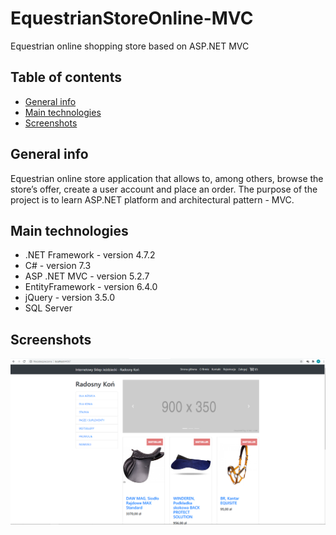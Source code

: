 # EquestrianStoreOnline-MVC
Equestrian online shopping store based on ASP.NET MVC

## Table of contents
* [General info](#general-info)
* [Main technologies](#technologies)
* [Screenshots](#screenshots)


## General info
Equestrian online store application that allows to, among others, browse the store’s offer, create a user account and place an order. The purpose of the project is to learn ASP.NET platform and architectural pattern - MVC.

## Main technologies
* .NET Framework - version 4.7.2
* C# - version 7.3
* ASP .NET MVC - version 5.2.7
* EntityFramework - version 6.4.0
* jQuery - version 3.5.0
* SQL Server

## Screenshots
![Main page](./imgReadme/mainPage.png)


